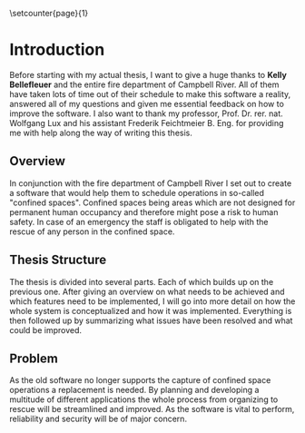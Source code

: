 \setcounter{page}{1}
<!-- Goal: 300 Words -->
# Introduction

<!-- Note of thanks -->
Before starting with my actual thesis, I want to give a huge thanks to **Kelly Bellefleuer** and the entire fire department of Campbell River. All of them have taken lots of time out of their schedule to make this software a reality, answered all of my questions and given me essential feedback on how to improve the software.
I also want to thank my professor, Prof. Dr. rer. nat. Wolfgang Lux and his assistant Frederik Feichtmeier B. Eng. for providing me with help along the way of writing this thesis.

## Overview

In conjunction with the fire department of Campbell River I set out to create a software that would help them to schedule operations in so-called "confined spaces". Confined spaces being areas which are not designed for permanent human occupancy and therefore might pose a risk to human safety. In case of an emergency the staff is obligated to help with the rescue of any person in the confined space.

<!-- How is this thesis structured? -->
## Thesis Structure
The thesis is divided into several parts. Each of which builds up on the previous one.
After giving an overview on what needs to be achieved and which features need to be implemented, I will go into more detail on how the whole system is conceptualized and how it was implemented. Everything is then followed up by summarizing what issues have been resolved and what could be improved.

<!-- What problem does this thesis try to solve? -->
<!-- How will I address this issue? -->
## Problem
As the old software no longer supports the capture of confined space operations a replacement is needed. By planning and developing a multitude of different applications the whole process from organizing to rescue will be streamlined and improved. As the software is vital to perform, reliability and security will be of major concern.
